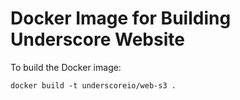 # Docker Image for Building Underscore Website


To build the Docker image:

`docker build -t underscoreio/web-s3 .`


